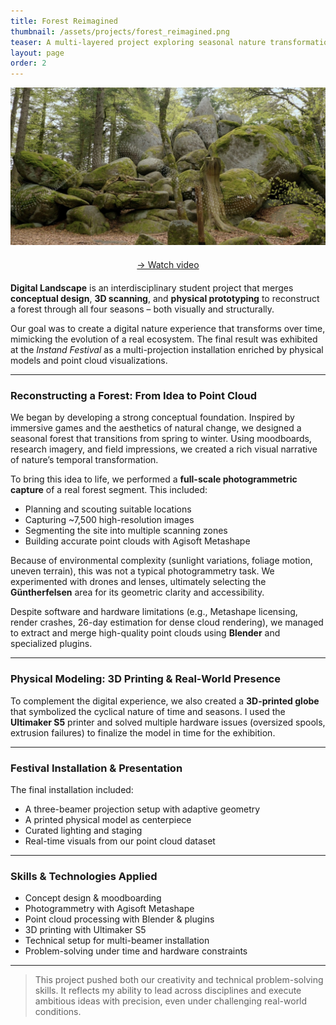 ```yaml
---
title: Forest Reimagined
thumbnail: /assets/projects/forest_reimagined.png
teaser: A multi-layered project exploring seasonal nature transformations through concept design, photogrammetry, and 3D printing, developed as part of a student collaboration.
layout: page
order: 2
---
```


<div>
<img id="about-img" src="/assets/projects/forest_reimagined.png" alt="forest reimagined">
</div>
 <div style="display: flex; justify-content: center; margin: 20px 0;">
<a class="watch-more" href="https://media.hs-furtwangen.de/video/Forest-Reimagined/bc7a05cb518b3e881ecebc903e885da0">→ Watch video</a>
</div>


**Digital Landscape** is an interdisciplinary student project that merges **conceptual design**, **3D scanning**, and **physical prototyping** to reconstruct a forest through all four seasons – both visually and structurally.

Our goal was to create a digital nature experience that transforms over time, mimicking the evolution of a real ecosystem. The final result was exhibited at the *Instand Festival* as a multi-projection installation enriched by physical models and point cloud visualizations.

---

### Reconstructing a Forest: From Idea to Point Cloud

We began by developing a strong conceptual foundation. Inspired by immersive games and the aesthetics of natural change, we designed a seasonal forest that transitions from spring to winter. Using moodboards, research imagery, and field impressions, we created a rich visual narrative of nature’s temporal transformation.

To bring this idea to life, we performed a **full-scale photogrammetric capture** of a real forest segment. This included:

- Planning and scouting suitable locations
- Capturing ~7,500 high-resolution images
- Segmenting the site into multiple scanning zones
- Building accurate point clouds with Agisoft Metashape

Because of environmental complexity (sunlight variations, foliage motion, uneven terrain), this was not a typical photogrammetry task. We experimented with drones and lenses, ultimately selecting the **Güntherfelsen** area for its geometric clarity and accessibility.

Despite software and hardware limitations (e.g., Metashape licensing, render crashes, 26-day estimation for dense cloud rendering), we managed to extract and merge high-quality point clouds using **Blender** and specialized plugins.

---

### Physical Modeling: 3D Printing & Real-World Presence

To complement the digital experience, we also created a **3D-printed globe** that symbolized the cyclical nature of time and seasons. I used the **Ultimaker S5** printer and solved multiple hardware issues (oversized spools, extrusion failures) to finalize the model in time for the exhibition.

---

### Festival Installation & Presentation

The final installation included:

- A three-beamer projection setup with adaptive geometry
- A printed physical model as centerpiece
- Curated lighting and staging
- Real-time visuals from our point cloud dataset

---

### Skills & Technologies Applied

- Concept design & moodboarding  
- Photogrammetry with Agisoft Metashape  
- Point cloud processing with Blender & plugins  
- 3D printing with Ultimaker S5  
- Technical setup for multi-beamer installation  
- Problem-solving under time and hardware constraints  

---

> This project pushed both our creativity and technical problem-solving skills. It reflects my ability to lead across disciplines and execute ambitious ideas with precision, even under challenging real-world conditions.
